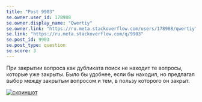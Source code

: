```yaml
---
title: "Post 9903"
se.owner.user_id: 178988
se.owner.display_name: "Qwertiy"
se.owner.link: "https://ru.meta.stackoverflow.com/users/178988/qwertiy"
se.link: "https://ru.meta.stackoverflow.com/q/9903"
se.post_id: 9903
se.post_type: question
se.score: 3
---
```

<p>При закрытии вопроса как дубликата поиск не находит те вопросы, которые уже закрыты. Было бы удобнее, если бы находил, но предлагал выбор между закрытым вопросом и тем, в пользу которого он закрыт.</p>

<p><a href="https://i.stack.imgur.com/P7MEU.png" rel="nofollow noreferrer"><img src="https://i.stack.imgur.com/P7MEU.png" alt="скриншот"></a></p>

